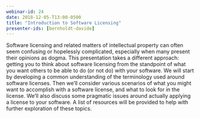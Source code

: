 ```yaml
---
webinar-id: 24
date: 2018-12-05-T13:00-0500
title: "Introduction to Software Licensing"
presenter-ids: [bernholdt-davide]
---
```

Software licensing and related matters of intellectual property can
often seem confusing or hopelessly complicated, especially when many
present their opinions as dogma. This presentation takes a different
approach: getting you to think about software licensing from the
standpoint of what you want others to be able to do (or not do) with
your software. We will start by developing a common understanding of
the terminology used around software licenses. Then we’ll consider
various scenarios of what you might want to accomplish with a software
license, and what to look for in the license. We’ll also discuss some
pragmatic issues around actually applying a license to your
software. A list of resources will be provided to help with further
exploration of these topics.

